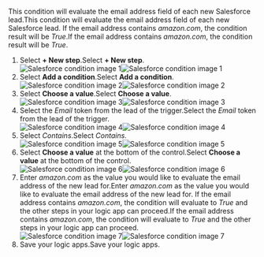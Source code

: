 <span data-ttu-id="07d73-101">This condition will evaluate the email address field of each new Salesforce lead.</span><span class="sxs-lookup"><span data-stu-id="07d73-101">This condition will evaluate the email address field of each new Salesforce lead.</span></span> <span data-ttu-id="07d73-102">If the email address contains *amazon.com*, the condition result will be *True*.</span><span class="sxs-lookup"><span data-stu-id="07d73-102">If the email address contains *amazon.com*, the condition result will be *True*.</span></span>

1. <span data-ttu-id="07d73-103">Select **+ New step**.</span><span class="sxs-lookup"><span data-stu-id="07d73-103">Select **+ New step**.</span></span>  
   <span data-ttu-id="07d73-104">![Salesforce condition image 1](https://docstestmedia1.blob.core.windows.net/azure-media/includes/media/connectors-create-api-salesforce/condition-1.png)</span><span class="sxs-lookup"><span data-stu-id="07d73-104">![Salesforce condition image 1](https://docstestmedia1.blob.core.windows.net/azure-media/includes/media/connectors-create-api-salesforce/condition-1.png)</span></span>   
2. <span data-ttu-id="07d73-105">Select **Add a condition**.</span><span class="sxs-lookup"><span data-stu-id="07d73-105">Select **Add a condition**.</span></span>    
   <span data-ttu-id="07d73-106">![Salesforce condition image 2](https://docstestmedia1.blob.core.windows.net/azure-media/includes/media/connectors-create-api-salesforce/condition-2.png)</span><span class="sxs-lookup"><span data-stu-id="07d73-106">![Salesforce condition image 2](https://docstestmedia1.blob.core.windows.net/azure-media/includes/media/connectors-create-api-salesforce/condition-2.png)</span></span>  
3. <span data-ttu-id="07d73-107">Select **Choose a value**.</span><span class="sxs-lookup"><span data-stu-id="07d73-107">Select **Choose a value**.</span></span>    
   <span data-ttu-id="07d73-108">![Salesforce condition image 3](https://docstestmedia1.blob.core.windows.net/azure-media/includes/media/connectors-create-api-salesforce/condition-3.png)</span><span class="sxs-lookup"><span data-stu-id="07d73-108">![Salesforce condition image 3](https://docstestmedia1.blob.core.windows.net/azure-media/includes/media/connectors-create-api-salesforce/condition-3.png)</span></span>  
4. <span data-ttu-id="07d73-109">Select the *Email* token from the lead of the trigger.</span><span class="sxs-lookup"><span data-stu-id="07d73-109">Select the *Email* token from the lead of the trigger.</span></span>    
   <span data-ttu-id="07d73-110">![Salesforce condition image 4](https://docstestmedia1.blob.core.windows.net/azure-media/includes/media/connectors-create-api-salesforce/condition-4.png)</span><span class="sxs-lookup"><span data-stu-id="07d73-110">![Salesforce condition image 4](https://docstestmedia1.blob.core.windows.net/azure-media/includes/media/connectors-create-api-salesforce/condition-4.png)</span></span>  
5. <span data-ttu-id="07d73-111">Select *Contains*.</span><span class="sxs-lookup"><span data-stu-id="07d73-111">Select *Contains*.</span></span>      
   <span data-ttu-id="07d73-112">![Salesforce condition image 5](https://docstestmedia1.blob.core.windows.net/azure-media/includes/media/connectors-create-api-salesforce/condition-5.png)</span><span class="sxs-lookup"><span data-stu-id="07d73-112">![Salesforce condition image 5](https://docstestmedia1.blob.core.windows.net/azure-media/includes/media/connectors-create-api-salesforce/condition-5.png)</span></span>  
6. <span data-ttu-id="07d73-113">Select **Choose a value** at the bottom of the control.</span><span class="sxs-lookup"><span data-stu-id="07d73-113">Select **Choose a value** at the bottom of the control.</span></span>     
   <span data-ttu-id="07d73-114">![Salesforce condition image 6](https://docstestmedia1.blob.core.windows.net/azure-media/includes/media/connectors-create-api-salesforce/condition-6.png)</span><span class="sxs-lookup"><span data-stu-id="07d73-114">![Salesforce condition image 6](https://docstestmedia1.blob.core.windows.net/azure-media/includes/media/connectors-create-api-salesforce/condition-6.png)</span></span>  
7. <span data-ttu-id="07d73-115">Enter *amazon.com* as the value you would like to evaluate the email address of the new lead for.</span><span class="sxs-lookup"><span data-stu-id="07d73-115">Enter *amazon.com* as the value you would like to evaluate the email address of the new lead for.</span></span> <span data-ttu-id="07d73-116">If the email address contains *amazon.com*, the condition will evaluate to *True* and the other steps in your logic app can proceed.</span><span class="sxs-lookup"><span data-stu-id="07d73-116">If the email address contains *amazon.com*, the condition will evaluate to *True* and the other steps in your logic app can proceed.</span></span>    
   <span data-ttu-id="07d73-117">![Salesforce condition image 7](https://docstestmedia1.blob.core.windows.net/azure-media/includes/media/connectors-create-api-salesforce/condition-7.png)</span><span class="sxs-lookup"><span data-stu-id="07d73-117">![Salesforce condition image 7](https://docstestmedia1.blob.core.windows.net/azure-media/includes/media/connectors-create-api-salesforce/condition-7.png)</span></span>  
8. <span data-ttu-id="07d73-118">Save your logic apps.</span><span class="sxs-lookup"><span data-stu-id="07d73-118">Save your logic apps.</span></span>  








